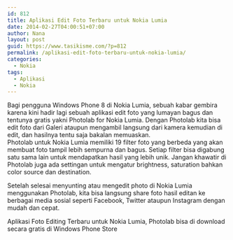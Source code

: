 ```yaml
---
id: 812
title: Aplikasi Edit Foto Terbaru untuk Nokia Lumia
date: 2014-02-27T04:00:51+07:00
author: Nana
layout: post
guid: https://www.tasikisme.com/?p=812
permalink: /aplikasi-edit-foto-terbaru-untuk-nokia-lumia/
categories:
  - Nokia
tags:
  - Aplikasi
  - Nokia
---
```

Bagi pengguna Windows Phone 8 di Nokia Lumia, sebuah kabar gembira karena kini hadir lagi sebuah aplikasi edit foto yang lumayan bagus dan tentunya gratis yakni Photolab for Nokia Lumia. Dengan Photolab kita bisa edit foto dari Galeri ataupun mengambil langsung dari kamera kemudian di edit, dan hasilnya tentu saja bakalan memuaskan.  
Photolab untuk Nokia Lumia memiliki 19 filter foto yang berbeda yang akan membuat foto tampil lebih sempurna dan bagus. Setiap filter bisa digabung satu sama lain untuk mendapatkan hasil yang lebih unik. Jangan khawatir di Photolab juga ada settingan untuk mengatur brightness, saturation bahkan color source dan destination.

Setelah selesai menyunting atau mengedit photo di Nokia Lumia menggunakan Photolab, kita bisa langsung share foto hasil editan ke berbagai media sosial seperti Facebook, Twitter ataupun Instagram dengan mudah dan cepat.

Aplikasi Foto Editing Terbaru untuk Nokia Lumia, Photolab bisa di download secara gratis di Windows Phone Store